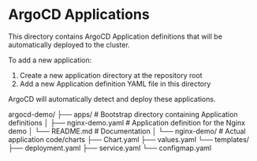 # ArgoCD Applications

This directory contains ArgoCD Application definitions that will be automatically deployed to the cluster.

To add a new application:
1. Create a new application directory at the repository root
2. Add a new Application definition YAML file in this directory

ArgoCD will automatically detect and deploy these applications.

argocd-demo/
├── apps/                   # Bootstrap directory containing Application definitions
│   ├── nginx-demo.yaml     # Application definition for the Nginx demo
│   └── README.md           # Documentation
│
└── nginx-demo/             # Actual application code/charts
├── Chart.yaml
├── values.yaml
└── templates/
├── deployment.yaml
├── service.yaml
└── configmap.yaml